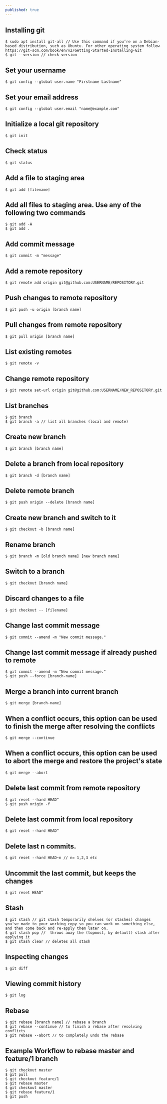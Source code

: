 ```yaml
---
published: true
---
```

## Installing git
	$ sudo apt install git-all // Use this command if you’re on a Debian-based distribution, such as Ubuntu. For other operating system follow https://git-scm.com/book/en/v2/Getting-Started-Installing-Git
    $ git --version // check version
    
## Set your username
	$ git config --global user.name "Firstname Lastname"

## Set your email address
    $ git config --global user.email "name@example.com" 

## Initialize a local git repository 
    $ git init  

## Check status
	$ git status

## Add a file to staging area
	$ git add [filename]

## Add all files to staging area. Use any of the following two commands
	$ git add -A 
    $ git add .

## Add commit message
	$ git commit -m "message"

## Add a remote repository
    $ git remote add origin git@github.com:USERNAME/REPOSITORY.git 

## Push changes to remote repository
	$ git push -u origin [branch name] 

## Pull changes from remote repository 
	$ git pull origin [branch name] 

## List existing remotes    
	$ git remote -v

## Change remote repository
    $ git remote set-url origin git@github.com:USERNAME/NEW_REPOSITORY.git 

## List branches    
	$ git branch 
    $ git branch -a	// list all branches (local and remote)

## Create new branch 
	$ git branch [branch name]	

## Delete a branch from local repository
	$ git branch -d [branch name]

## Delete remote branch
    $ git push origin --delete [branch name]

## Create new branch and switch to it
    $ git checkout -b [branch name]	

## Rename branch
    $ git branch -m [old branch name] [new branch name] 

## Switch to a branch
	$ git checkout [branch name]

## Discard changes to a file
    $ git checkout -- [filename]

## Change last commit message 
    $ git commit --amend -m "New commit message."

## Change last commit message if already pushed to remote
    $ git commit --amend -m "New commit message."
    $ git push --force [branch-name] 

## Merge a branch into current branch
    $ git merge [branch-name]

##  When a conflict occurs, this option can be used to finish the merge after resolving the conflicts
    $ git merge --continue

## When a conflict occurs, this option can be used to abort the merge and restore the project's state
    $ git merge --abort 

## Delete last commit from remote repository
    $ git reset --hard HEAD^ 
    $ git push origin -f

## Delete last commit from local repository
	$ git reset --hard HEAD^ 

## Delete last n commits.
    $ git reset --hard HEAD~n // n= 1,2,3 etc

## Uncommit the last commit, but keeps the changes
    $ git reset HEAD^ 

## Stash 
	$ git stash // git stash temporarily shelves (or stashes) changes you've made to your working copy so you can work on something else, and then come back and re-apply them later on.
    $ git stash pop //  throws away the (topmost, by default) stash after applying it
    $ git stash clear // deletes all stash

## Inspecting changes
	$ git diff

## Viewing commit history
	$ git log

## Rebase
	$ git rebase [branch name] // rebase a branch 
    $ git rebase --continue // to finish a rebase after resolving conflicts
    $ git rebase --abort // to completely undo the rebase
    
## Example Workflow to rebase master and feature/1 branch
	$ git checkout master
    $ git pull
    $ git checkout feature/1
    $ git rebase master
    $ git checkout master
    $ git rebase feature/1
    $ git push